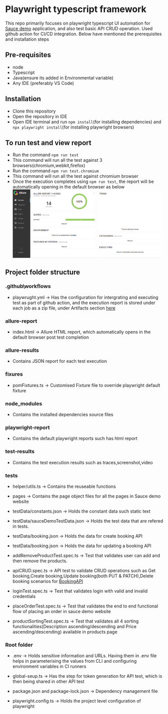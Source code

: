 # Playwright typescript framework
This repo primarily focuses on playwright typescript UI automation for [Sauce demo](https://www.saucedemo.com/) application, and also test basic API CRUD operation. Used github action for CI/CD integration.
Below have mentioned the prerequisites and installation steps

## Pre-requisites
- node
- Typescript
- Java(ensure its added in Environmental variable)
- Any IDE (preferably VS Code)

## Installation
- Clone this repository
- Open the repository in IDE
- Open IDE terminal and run `npm install`(for installing dependencies) and `npx playwright install`(for installing playwright browsers)

## To run test and view report
- Run the command `npm run test`
- This command will run all the test against 3 browsers(chromium,webkit,firefox)
- Run the command `npm run test.chromium`
- This command will run all the test against chromium browser
- Once the execution completes using `npm run test`, the report will be automatically opening in the default browser as below
![](readme-image/executionreport.png)

## Project folder structure

### .github\workflows
- playwrught.yml -> Has the configuration for intergrating and executing test as part of github action, and the execution report is stored under each job as a zip file, under Artifacts section [here](https://github.com/sriramgithubrepo/playwright-Typescript-UI/actions/runs/12724860455)

### allure-report
- index.html -> Allure HTML report, which automatically opens in the default browser post test completion

### allure-results
-  Contains JSON report for each test execution

### fixures
-  pomFixtures.ts -> Customised Fixture file to override playwright default fixture

### node_modules
- Contains the installed dependencies source files

### playwright-report
- Contains the default playwright reports such has html report

### test-results
- Contains the test execution results such as traces,screenshot,video

### tests
- helper/utils.ts -> Contains the reuseable functions

- pages -> Contains the page object files for all the pages in Sauce demo website

- testData/constants.json -> Holds the constant data such static text

- testData/sauceDemoTestData.json -> Holds the test data that are refered in tests.

- testData/booking.json -> Holds the data for create booking API

- testData/booking.json -> Holds the data for updating a booking API

- addRemoveProductTest.spec.ts -> Test that validates user can add and then remove the products.

- apiCRUD.spec.ts -> API test to validate CRUD operations such as Get booking,Create booking,Update booking(both PUT & PATCH),Delete booking scenarios for [BookingAPI](https://restful-booker.herokuapp.com/apidoc/index.html#api-Booking)


- loginTest.spec.ts -> Test that validates login with valid and invalid credentials

- placeOrderTest.spec.ts -> Test that validates the end to end functional flow of placing an order in sauce demo website

- productSortingTest.spec.ts -> Test that validates all 4 sorting functionalities(Description ascending/descending and Price ascending/descending) available in products page

### Root folder
- .env -> Holds sensitive information and URLs. Having them in .env file helps in parameterising the values from CLI and configuring environment variables in CI runners

- global-seup.ts -> Has the step for token generation for API test, which is then being shared in other API test

- package.json and package-lock.json -> Dependency management file

- playwright.config.ts -> Holds the project level configuration of playwright
